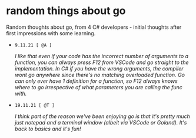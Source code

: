 # random things about go 

Random thoughts about go, from 4 C# developers - initial thoughts after first impressions with some learning.

*   `9.11.21 [ @A ]`

    *I like that even if your code has the incorrect number of arguments to a function, you can always press F12 from VSCode and go straight to the implementation. In C# if you have the wrong arguments, the compiler wont go anywhere since there's no matching overloaded function. Go can only ever have 1 definition for a function, so F12 always knows where to go irrespective of what parameters you are calling the func with.*

*   `19.11.21 [ @T ]` 

    *I think part of the reason we've been enjoying go is that it's pretty much just notepad and a terminal window (albeit via VSCode or Goland). It's back to basics and it's fun!*